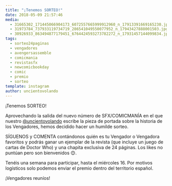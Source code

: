 ```yaml
---
title: "¡Tenemos SORTEO!"
date: 2018-05-09 21:57:46
media: 
  - 31665302_171445066904173_6072557665999912960_n_17913391669165230.jpg
  - 31973784_737933119734719_286541049550077952_n_17943427888001503.jpg
  - 30926933_863494877179451_6764424593273782272_n_17931457144099834.jpg
tags: 
  - sorteo24paginas
  - vengadores
  - avengersassemble
  - comicmania
  - revistasfx
  - newcomicbookday
  - comic
  - premio
  - sorteo
template: instagram
author: uncientovolando
---
```


¡Tenemos SORTEO!


Aprovechando la salida del nuevo número de SFX/COMICMANÍA en el que nuestro [@uncientovolando](https://instagram.com/uncientovolando) escribe la pieza de portada sobre la historia de los Vengadores, hemos decidido hacer un humilde sorteo.


SÍGUENOS y COMENTA contándonos quién es tu Vengador o Vengadora favoritos y podrás ganar un ejemplar de la revista (que incluye un juego de cartas de Doctor Who) y una chapita exclusiva de 24 páginas. Los likes no puntúan pero son bienvenidos 😊.


Tenéis una semana para participar, hasta el miércoles 16. Por motivos logísticos solo podemos enviar el premio dentro del territorio español.


¡Vengadores reuníos!







